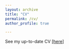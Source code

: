 ```yaml
---
layout: archive
title: "CV"
permalink: /cv/
author_profile: true

---
```


See my up-to-date CV [\[here\]](https://drive.google.com/file/d/182griDY20U9jlKujP-dEyHp06DuweGGH/view?usp=sharing)


